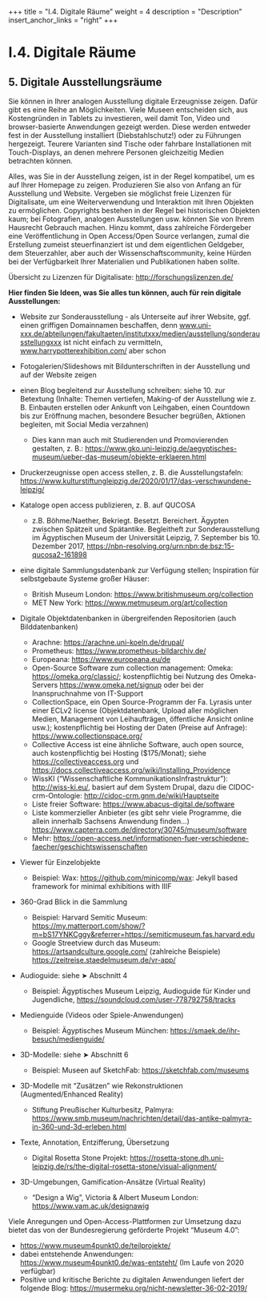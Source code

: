 +++
title = "I.4. Digitale Räume"
weight = 4
description = "Description"
insert_anchor_links = "right"
+++

# I.4. Digitale Räume

## 5. Digitale Ausstellungsräume
Sie können in Ihrer analogen Ausstellung digitale Erzeugnisse zeigen. Dafür gibt es eine Reihe an Möglichkeiten. Viele Museen entscheiden sich, aus Kostengründen in Tablets zu investieren, weil damit Ton, Video und browser-basierte Anwendungen gezeigt werden. Diese werden entweder fest in der Ausstellung installiert (Diebstahlschutz!) oder zu Führungen hergezeigt. Teurere Varianten sind Tische oder fahrbare Installationen mit Touch-Displays, an denen mehrere Personen gleichzeitig Medien betrachten können.

Alles, was Sie in der Ausstellung zeigen, ist in der Regel kompatibel, um es auf Ihrer Homepage zu zeigen. Produzieren Sie also von Anfang an für Ausstellung und Website. Vergeben sie möglichst freie Lizenzen für Digitalisate, um eine Weiterverwendung und Interaktion mit Ihren Objekten zu ermöglichen. Copyrights bestehen in der Regel bei historischen Objekten kaum; bei Fotografien, analogen Ausstellungen usw. können Sie von Ihrem Hausrecht Gebrauch machen. Hinzu kommt, dass zahlreiche Fördergeber eine Veröffentlichung in Open Access/Open Source verlangen, zumal die Erstellung zumeist steuerfinanziert ist und dem eigentlichen Geldgeber, dem Steuerzahler, aber auch der Wissenschaftscommunity, keine Hürden bei der Verfügbarkeit Ihrer Materialien und Publikationen haben sollte.

Übersicht zu Lizenzen für Digitalisate: http://forschungslizenzen.de/

**Hier finden Sie Ideen, was Sie alles tun können, auch für rein digitale Ausstellungen:**

* Website zur Sonderausstellung - als Unterseite auf ihrer Website, ggf. einen griffigen Domainnamen beschaffen, denn www.uni-xxx.de/abteilungen/fakultaeten/institutxxx/medien/ausstellung/sonderausstellungxxx ist nicht einfach zu vermitteln, www.harrypotterexhibition.com/ aber schon
* Fotogalerien/Slideshows mit Bildunterschriften in der Ausstellung und auf der Website zeigen
* einen Blog begleitend zur Ausstellung schreiben: siehe 10. zur Betextung (Inhalte: Themen vertiefen, Making-of der Ausstellung wie z. B. Einbauten erstellen oder Ankunft von Leihgaben, einen Countdown bis zur Eröffnung machen, besondere Besucher begrüßen, Aktionen begleiten, mit Social Media verzahnen)
    * Dies kann man auch mit Studierenden und Promovierenden gestalten, z. B.: https://www.gko.uni-leipzig.de/aegyptisches-museum/ueber-das-museum/objekte-erklaeren.html
* Druckerzeugnisse open access stellen, z. B. die Ausstellungstafeln: https://www.kulturstiftungleipzig.de/2020/01/17/das-verschwundene-leipzig/
* Kataloge open access publizieren, z. B. auf QUCOSA
    * z.B. Böhme/Naether, Bekriegt. Besetzt. Bereichert. Ägypten zwischen Spätzeit und Spätantike. Begleitheft zur Sonderausstellung im Ägyptischen Museum der Universität Leipzig, 7. September bis 10. Dezember 2017, https://nbn-resolving.org/urn:nbn:de:bsz:15-qucosa2-161898
* eine digitale Sammlungsdatenbank zur Verfügung stellen; Inspiration für selbstgebaute Systeme großer Häuser:
    * British Museum London: https://www.britishmuseum.org/collection
    * MET New York: https://www.metmuseum.org/art/collection
* Digitale Objektdatenbanken in übergreifenden Repositorien (auch Bilddatenbanken)
    * Arachne: https://arachne.uni-koeln.de/drupal/
    * Prometheus: https://www.prometheus-bildarchiv.de/
    * Europeana: https://www.europeana.eu/de
    * Open-Source Software zum collection management: Omeka: https://omeka.org/classic/; kostenpflichtig bei Nutzung des Omeka-Servers https://www.omeka.net/signup oder bei der Inanspruchnahme von IT-Support
    * CollectionSpace, ein Open Source-Programm der Fa. Lyrasis unter einer ECLv2 license (Objektdatenbank, Upload aller möglichen Medien, Management von Leihaufträgen, öffentliche Ansicht online usw.); kostenpflichtig bei Hosting der Daten (Preise auf Anfrage): https://www.collectionspace.org/
    * Collective Access ist eine ähnliche Software, auch open source, auch kostenpflichtig bei Hosting ($175/Monat); siehe https://collectiveaccess.org und https://docs.collectiveaccess.org/wiki/Installing_Providence
    * WissKI (“Wissenschaftliche KommunikationsInfrastruktur”): http://wiss-ki.eu/, basiert auf dem System Drupal, dazu die CIDOC-crm-Ontologie: http://cidoc-crm.gnm.de/wiki/Hauptseite
    * Liste freier Software: https://www.abacus-digital.de/software 
    * Liste kommerzieller Anbieter (es gibt sehr viele Programme, die allein innerhalb Sachsens Anwendung finden...) https://www.capterra.com.de/directory/30745/museum/software
    * Mehr: https://open-access.net/informationen-fuer-verschiedene-faecher/geschichtswissenschaften

* Viewer für Einzelobjekte
    * Beispiel: Wax: https://github.com/minicomp/wax: Jekyll based framework for minimal exhibitions with IIIF 

* 360-Grad Blick in die Sammlung
    * Beispiel: Harvard Semitic Museum: https://my.matterport.com/show/?m=bS17YNKCggy&referrer=https://semiticmuseum.fas.harvard.edu 
    * Google Streetview durch das Museum: https://artsandculture.google.com/ (zahlreiche Beispiele)
https://zeitreise.staedelmuseum.de/vr-app/
* Audioguide: siehe ➤ Abschnitt 4
    * Beispiel: Ägyptisches Museum Leipzig, Audioguide für Kinder und Jugendliche, https://soundcloud.com/user-778792758/tracks
* Medienguide (Videos oder Spiele-Anwendungen)
    * Beispiel: Ägyptisches Museum München: https://smaek.de/ihr-besuch/medienguide/
* 3D-Modelle: siehe ➤ Abschnitt 6
    * Beispiel: Museen auf SketchFab: https://sketchfab.com/museums
* 3D-Modelle mit “Zusätzen” wie Rekonstruktionen (Augmented/Enhanced Reality)
    * Stiftung Preußischer Kulturbesitz, Palmyra: https://www.smb.museum/nachrichten/detail/das-antike-palmyra-in-360-und-3d-erleben.html
* Texte, Annotation, Entzifferung, Übersetzung
    * Digital Rosetta Stone Projekt: https://rosetta-stone.dh.uni-leipzig.de/rs/the-digital-rosetta-stone/visual-alignment/ 
* 3D-Umgebungen, Gamification-Ansätze (Virtual Reality)
    * “Design a Wig”, Victoria & Albert Museum London: https://www.vam.ac.uk/designawig

Viele Anregungen und Open-Access-Plattformen zur Umsetzung dazu bietet das von der Bundesregierung geförderte Projekt “Museum 4.0”:
* https://www.museum4punkt0.de/teilprojekte/
* dabei entstehende Anwendungen: https://www.museum4punkt0.de/was-entsteht/ (Im Laufe von 2020 verfügbar)
* Positive und kritische Berichte zu digitalen Anwendungen liefert der folgende Blog: https://musermeku.org/nicht-newsletter-36-02-2019/
